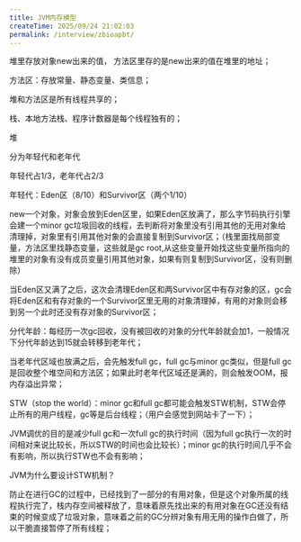 ```yaml
---
title: JVM内存模型
createTime: 2025/09/24 21:02:03
permalink: /interview/zbioapbt/
---
```

堆里存放对象new出来的值， 方法区里存的是new出来的值在堆里的地址；

方法区：存放常量、静态变量、类信息；



堆和方法区是所有线程共享的；

栈、本地方法栈、程序计数器是每个线程独有的；



堆

分为年轻代和老年代

年轻代占1/3，老年代占2/3

年轻代：Eden区（8/10）和Survivor区（两个1/10）

new一个对象，对象会放到Eden区里，如果Eden区放满了，那么字节码执行引擎会建一个minor gc垃圾回收的线程，去判断将对象里没有引用其他的无用对象给清理掉，对象里有引用其他对象的会直接复制到Survivor区；（栈里面找局部变量，方法区里找静态变量，这些就是gc root,从这些变量开始找这些变量所指向的堆里的对象有没有成员变量引用其他对象，如果有则复制到Survivor区，没有则删除）

当Eden区又满了之后，这次会清理Eden区和两Survivor区中有存对象的区，gc会将Eden区和有存对象的一个Survivor区里无用的对象清理掉，有用的对象则会移到另一个此时还没有存对象的Survivor区；



分代年龄：每经历一次gc回收，没有被回收的对象的分代年龄就会加1，一般情况下分代年龄达到15就会转移到老年代；



当老年代区域也放满之后，会先触发full gc，full gc与minor gc类似，但是full gc是回收整个堆空间和方法区；如果此时老年代区域还是满的，则会触发OOM，报内存溢出异常；



STW（stop the world）：minor gc和full gc都可能会触发STW机制，STW会停止所有的用户线程，gc等是后台线程；（用户会感觉到网站卡了一下）；

JVM调优的目的是减少full gc和一次full gc的执行时间（因为full gc执行一次的时间相对来说比较长，所以STW的时间也会比较长）；minor gc的执行时间几乎不会有影响，所以执行STW也不会有影响；



JVM为什么要设计STW机制？

防止在进行GC的过程中，已经找到了一部分的有用对象，但是这个对象所属的线程执行完了，栈内存空间被释放了，意味着原先找出来的有用对象在GC还没有结束的时候变成了垃圾对象，意味着之前的GC分辨对象有用无用的操作白做了，所以干脆直接暂停了所有线程；